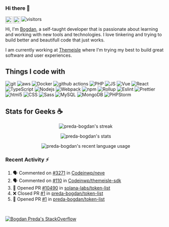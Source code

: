 ### Hi there 👋

<a href="https://twitter.com/bogdanWK">
  <img align="left" alt="Bogdan Preda | Twitter" width="22px" src="https://raw.githubusercontent.com/peterthehan/peterthehan/master/assets/twitter.svg" />
</a>
<a href="https://open.spotify.com/user/31sjtuvzsrv2uoh2nrdsxilwpv5i">
  <img align="left" alt="Bogdan's Spotify" width="22px" src="https://raw.githubusercontent.com/peterthehan/peterthehan/master/assets/spotify.svg" />
</a>

![visitors](https://visitor-badge.glitch.me/badge?page_id=preda-bogdan.preda-bogdan&left_color=gray&right_color=blue)
<br />

Hi, I'm [Bogdan](https://github.com/preda-bogdan/), a self-taught developer that is passionate about learning and working with new tools and technologies. I love tinkering and trying to build better and beautifull code that just works.

I am currently working at [Themeisle](https://themeisle.com/) where I'm trying my best to build great software and user experiences.
<br />

## Things I code with
<p>
  <img alt="git" src="https://img.shields.io/badge/-Git-F05032?style=flat-square&logo=git&logoColor=white" />
  <img alt="aws" src="https://img.shields.io/badge/-AWS-ff9900?style=flat-square&logo=amazonaws&logoColor=black" />

  <img alt="Docker" src="https://img.shields.io/badge/-Docker-46a2f1?style=flat-square&logo=docker&logoColor=white" />
  <img alt="github actions" src="https://img.shields.io/badge/-Github_Actions-2088FF?style=flat-square&logo=github-actions&logoColor=white" />

  <img alt="PHP" src="https://img.shields.io/badge/-PHP-232531?style=flat-square&logo=php&logoColor=white" />
  
  <img alt="JS" src="https://img.shields.io/badge/-JS-F7B93E?style=flat-square&logo=javascript&logoColor=black" />
  <img alt="Vue" src="https://img.shields.io/badge/-Vue-13aa52?style=flat-square&logo=vuedotjs&logoColor=white" />
  <img alt="React" src="https://img.shields.io/badge/-React-45b8d8?style=flat-square&logo=react&logoColor=white" />
  <img alt="TypeScript" src="https://img.shields.io/badge/-TypeScript-007ACC?style=flat-square&logo=typescript&logoColor=white" />
  <img alt="Nodejs" src="https://img.shields.io/badge/-Nodejs-43853d?style=flat-square&logo=Node.js&logoColor=white" />
  
  <img alt="Webpack" src="https://img.shields.io/badge/-Webpack-8DD6F9?style=flat-square&logo=webpack&logoColor=white" />
  <img alt="npm" src="https://img.shields.io/badge/-NPM-CB3837?style=flat-square&logo=npm&logoColor=white" />
  <img alt="Rollup" src="https://img.shields.io/badge/-Rollup-EC4A3F?style=flat-square&logo=rollup.js&logoColor=white" />

  <img alt="Eslint" src="https://img.shields.io/badge/-Eslint-007ACC?style=flat-square&logo=eslint&logoColor=white" />
  <img alt="Prettier" src="https://img.shields.io/badge/-Prettier-F7B93E?style=flat-square&logo=prettier&logoColor=black" />

  <img alt="html5" src="https://img.shields.io/badge/-HTML5-E34F26?style=flat-square&logo=html5&logoColor=white" />  
  <img alt="CSS" src="https://img.shields.io/badge/-CSS-d32f2f?style=flat-square&logo=css3&logoColor=white" />
  <img alt="Sass" src="https://img.shields.io/badge/-Sass-CC6699?style=flat-square&logo=sass&logoColor=white" />
  
  <img alt="MySQL" src="https://img.shields.io/badge/-MySQL-2088FF?style=flat-square&logo=mysql&logoColor=white" />
  <img alt="MongoDB" src="https://img.shields.io/badge/-MongoDB-13aa52?style=flat-square&logo=mongodb&logoColor=white" />
  
  <img alt="PHPStorm" src="https://img.shields.io/badge/-PHPStorm-232531?style=flat-square&logo=phpstorm&logoColor=white" />
</p>

## Stats for Geeks :coffee:
<p align="center"> <img src="https://github-readme-streak-stats.herokuapp.com/?user=preda-bogdan&theme=buefy-dark&hide_border=true&dates=ee9b00&date_format=d&nbsp;M[&nbsp;Y]" alt="preda-bogdan's streak" />
<p align="center"> <img src="https://github-readme-stats.vercel.app/api?username=preda-bogdan&show_icons=true&theme=tokyonight&hide_border=true&count_private=true" alt="preda-bogdan's stats" />
<p align="center"> <img src="https://github-readme-stats.vercel.app/api/top-langs/?username=preda-bogdan&theme=tokyonight&hide_border=true&count_private=true&custom_title=Recent%20language%20usage" alt="preda-bogdan's recent language usage" />
<br />

### Recent Activity :zap:
<!--START_SECTION:activity-->
1. 🗣 Commented on [#3271](https://github.com/Codeinwp/neve/issues/3271) in [Codeinwp/neve](https://github.com/Codeinwp/neve)
2. 🗣 Commented on [#110](https://github.com/Codeinwp/themeisle-sdk/issues/110) in [Codeinwp/themeisle-sdk](https://github.com/Codeinwp/themeisle-sdk)
3. 💪 Opened PR [#10490](https://github.com/solana-labs/token-list/pull/10490) in [solana-labs/token-list](https://github.com/solana-labs/token-list)
4. ❌ Closed PR [#1](https://github.com/preda-bogdan/token-list/pull/1) in [preda-bogdan/token-list](https://github.com/preda-bogdan/token-list)
5. 💪 Opened PR [#1](https://github.com/preda-bogdan/token-list/pull/1) in [preda-bogdan/token-list](https://github.com/preda-bogdan/token-list)
<!--END_SECTION:activity-->
<br />


[![Bogdan Preda's StackOverflow](https://github-readme-stackoverflow.vercel.app/?userID=1468837&layout=compact&theme=dark)](https://stackoverflow.com/users/users/1468837/preda-bogdan)
<!--
**preda-bogdan/preda-bogdan** is a ✨ _special_ ✨ repository because its `README.md` (this file) appears on your GitHub profile.

Here are some ideas to get you started:

- 🔭 I’m currently working on ...
- 🌱 I’m currently learning ...
- 👯 I’m looking to collaborate on ...
- 🤔 I’m looking for help with ...
- 💬 Ask me about ...
- 📫 How to reach me: ...
- 😄 Pronouns: ...
- ⚡ Fun fact: ...
-->
